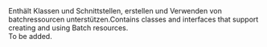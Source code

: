 <Namespace Name="Microsoft.Azure.Management.Batch.Fluent">
  <Docs>
    <summary><span data-ttu-id="107a7-101">Enthält Klassen und Schnittstellen, erstellen und Verwenden von batchressourcen unterstützen.</span><span class="sxs-lookup"><span data-stu-id="107a7-101">Contains classes and interfaces that support creating and using Batch resources.</span></span></summary> 
    <remarks>To be added.</remarks>
  </Docs>
</Namespace>
